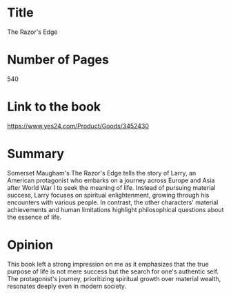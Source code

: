 # Title
The Razor's Edge
# Number of Pages
540
# Link to the book
https://www.yes24.com/Product/Goods/3452430
# Summary
Somerset Maugham's The Razor's Edge tells the story of Larry, an American protagonist who embarks on a journey across Europe and Asia after World War I to seek the meaning of life. 
Instead of pursuing material success, Larry focuses on spiritual enlightenment, growing through his encounters with various people. 
In contrast, the other characters' material achievements and human limitations highlight philosophical questions about the essence of life.
# Opinion
This book left a strong impression on me as it emphasizes that the true purpose of life is not mere success but the search for one's authentic self. 
The protagonist's journey, prioritizing spiritual growth over material wealth, resonates deeply even in modern society.